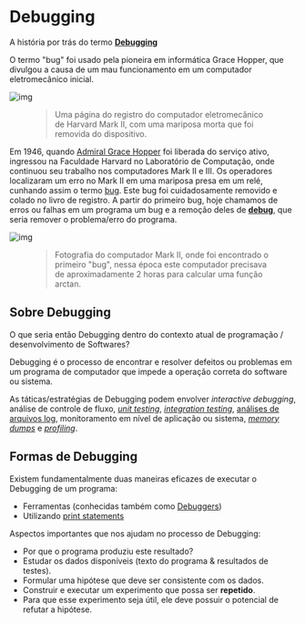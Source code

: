 # Debugging 

A história por trás do termo **[Debugging](https://en.wikipedia.org/wiki/Debugging)**

O termo "bug" foi usado pela pioneira em informática Grace Hopper, que divulgou a causa de um mau funcionamento em um computador eletromecânico inicial. 

![img](https://i.ibb.co/ZS4Tb1H/firstbug.png)

<figure>
    <blockquote>
        <p>Uma página do registro do computador eletromecânico de Harvard Mark II, com uma mariposa morta que foi removida do dispositivo.</p>
    </blockquote>
</figure>

Em 1946, quando [Admiral Grace Hopper](https://en.wikipedia.org/wiki/Admiral_Grace_Hopper) foi liberada do serviço ativo, ingressou na Faculdade Harvard no Laboratório de Computação, onde continuou seu trabalho nos computadores Mark II e III. Os operadores localizaram um erro no Mark II em uma mariposa presa em um relé, cunhando assim o termo [bug](https://en.wikipedia.org/wiki/Software_bug). Este bug foi cuidadosamente removido e colado no livro de registro. A partir do primeiro bug, hoje chamamos de erros ou falhas em um programa um bug e a remoção deles de **[debug](https://en.wikipedia.org/wiki/Debugging)**, que seria remover o problema/erro do programa.

![img](https://i.ibb.co/HGY2Sx9/markII.jpg)

<figure>
    <blockquote>
        <p>Fotografia do computador Mark II, onde foi encontrado o primeiro "bug", nessa época este computador precisava de aproximadamente 2 horas para calcular uma função arctan.</p>
    </blockquote>
</figure>

## Sobre Debugging

O que seria então Debugging dentro do contexto atual de programação / desenvolvimento de Softwares?

Debugging é o processo de encontrar e resolver defeitos ou problemas em um programa de computador que impede a operação correta do software ou sistema.

As táticas/estratégias de Debugging podem envolver *interactive debugging*, análise de controle de fluxo, *[unit testing](https://en.wikipedia.org/wiki/Unit_testing)*, *[integration testing](https://en.wikipedia.org/wiki/Integration_testing)*, [análises de arquivos log](https://en.wikipedia.org/wiki/Logfile), monitoramento em nível de aplicação ou sistema, *[memory dumps](https://en.wikipedia.org/wiki/Memory_dump)* e *[profiling](https://en.wikipedia.org/wiki/Profiling_(computer_programming))*.

## Formas de Debugging

Existem fundamentalmente duas maneiras eficazes de executar o Debugging de um programa:

- Ferramentas (conhecidas também como [Debuggers](https://en.wikipedia.org/wiki/Debugger))
- Utilizando [print statements](http://www.personal.psu.edu/jhm/f90/statements/print.html)

Aspectos importantes que nos ajudam no processo de Debugging:

- Por que o programa produziu este resultado?
- Estudar os dados disponíveis (texto do programa & resultados de testes).
- Formular uma hipótese que deve ser consistente com os dados.
- Construir e executar um experimento que possa ser **repetido**.
- Para que esse experimento seja útil, ele deve possuir o potencial de refutar a hipótese.